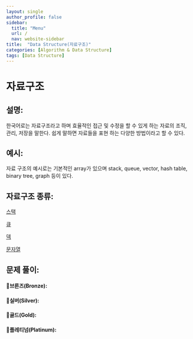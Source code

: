 ```yaml
---
layout: single
author_profile: false
sidebar:
  title: "Menu"
  url: /
  nav: website-sidebar
title:  "Data Structure(자료구조)"
categories: [Algorithm & Data Structure]
tags: [Data Structure]
---
```

# 자료구조

## 설명:

한국어로는 자료구조라고 하며 효율적인 접근 및 수정을 할 수 있게 하는 자료의 조직, 관리, 저장을 말한다. 쉽게 말하면 자료들을 표현 하는 다양한 방법이라고 할 수 있다.

## 예시:

자료 구조의 예시로는 기본적인 array가 있으며 stack, queue, vector, hash table, binary tree, graph 등이 있다.

## 자료구조 종류:

[스택](Data%20Structure%20866b0507812f447a96e481f343e3ad4c/%E1%84%89%E1%85%B3%E1%84%90%E1%85%A2%E1%86%A8%203ca819ee98ee47ebb301e88793f083b2.md)

[큐](Data%20Structure%20866b0507812f447a96e481f343e3ad4c/%E1%84%8F%E1%85%B2%201f66e228081745d98631b74d443ca36f.md)

[덱](Data%20Structure%20866b0507812f447a96e481f343e3ad4c/%E1%84%83%E1%85%A6%E1%86%A8%20946c5fe652b74808b3c3981508d395a6.md)

[문자열](Data%20Structure%20866b0507812f447a96e481f343e3ad4c/%E1%84%86%E1%85%AE%E1%86%AB%E1%84%8C%E1%85%A1%E1%84%8B%E1%85%A7%E1%86%AF%20ef3270df6631430190cb3c6beb42f57f.md)

## 문제 풀이:

#### 🥉브론즈(Bronze):

#### 🥈실버(Silver):

#### 🥇골드(Gold):

#### 👑플레티넘(Platinum):
